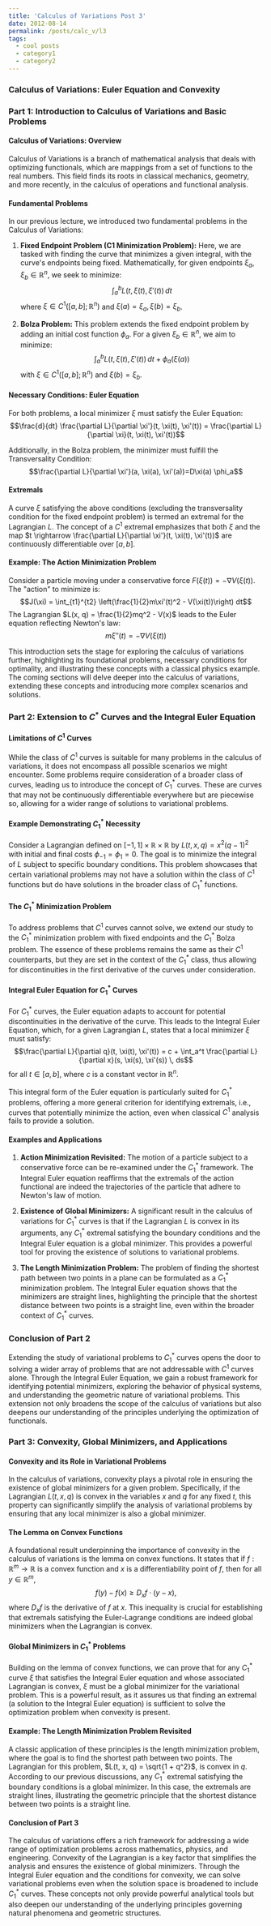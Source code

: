 ```yaml
---
title: 'Calculus of Variations Post 3'
date: 2012-08-14
permalink: /posts/calc_v/l3
tags:
  - cool posts
  - category1
  - category2
---
```



### Calculus of Variations: Euler Equation and Convexity

### Part 1: Introduction to Calculus of Variations and Basic Problems

#### Calculus of Variations: Overview

Calculus of Variations is a branch of mathematical analysis that deals with optimizing functionals, which are mappings from a set of functions to the real numbers. This field finds its roots in classical mechanics, geometry, and more recently, in the calculus of operations and functional analysis.

#### Fundamental Problems

In our previous lecture, we introduced two fundamental problems in the Calculus of Variations:

1. **Fixed Endpoint Problem (C1 Minimization Problem):** Here, we are tasked with finding the curve that minimizes a given integral, with the curve's endpoints being fixed. Mathematically, for given endpoints $\xi_a, \xi_b \in \mathbb{R}^n$, we seek to minimize:
   $$\int_a^b L(t, \xi(t), \xi'(t)) \, dt$$
   where $\xi \in C^1([a, b]; \mathbb{R}^n)$ and $\xi(a) = \xi_a, \xi(b) = \xi_b$.

2. **Bolza Problem:** This problem extends the fixed endpoint problem by adding an initial cost function $\phi_a$. For a given $\xi_b \in \mathbb{R}^n$, we aim to minimize:
   $$\int_a^b L(t, \xi(t), \xi'(t)) \, dt + \phi_a(\xi(a))$$
   with $\xi \in C^1([a, b]; \mathbb{R}^n)$ and $\xi(b) = \xi_b$.

#### Necessary Conditions: Euler Equation

For both problems, a local minimizer $\xi$ must satisfy the Euler Equation:
$$\frac{d}{dt} \frac{\partial L}{\partial \xi'}(t, \xi(t), \xi'(t)) = \frac{\partial L}{\partial \xi}(t, \xi(t), \xi'(t))$$

Additionally, in the Bolza problem, the minimizer must fulfill the Transversality Condition:
$$\frac{\partial L}{\partial \xi'}(a, \xi(a), \xi'(a))=D\xi(a) \phi_a$$

#### Extremals

A curve $\xi$ satisfying the above conditions (excluding the transversality condition for the fixed endpoint problem) is termed an extremal for the Lagrangian $L$. The concept of a $C^1$ extremal emphasizes that both $\xi$ and the map $t \rightarrow \frac{\partial L}{\partial \xi'}(t, \xi(t), \xi'(t))$ are continuously differentiable over $[a, b]$.

#### Example: The Action Minimization Problem

Consider a particle moving under a conservative force $F(\xi(t)) = -\nabla V (\xi(t))$. The "action" to minimize is:
$$J(\xi) = \int_{t1}^{t2} \left(\frac{1}{2}m\xi'(t)^2 - V(\xi(t))\right) dt$$
The Lagrangian $L(x, q) = \frac{1}{2}mq^2 - V(x)$ leads to the Euler equation reflecting Newton's law:
$$m\xi''(t) = -\nabla V (\xi(t))$$

This introduction sets the stage for exploring the calculus of variations further, highlighting its foundational problems, necessary conditions for optimality, and illustrating these concepts with a classical physics example. The coming sections will delve deeper into the calculus of variations, extending these concepts and introducing more complex scenarios and solutions.




### Part 2: Extension to $C^*$ Curves and the Integral Euler Equation

#### Limitations of $C^1$ Curves

While the class of $C^1$ curves is suitable for many problems in the calculus of variations, it does not encompass all possible scenarios we might encounter. Some problems require consideration of a broader class of curves, leading us to introduce the concept of $C^*_1$ curves. These are curves that may not be continuously differentiable everywhere but are piecewise so, allowing for a wider range of solutions to variational problems.

#### Example Demonstrating $C^*_1$ Necessity

Consider a Lagrangian defined on $[−1, 1] \times \mathbb{R} \times \mathbb{R}$ by $L(t, x, q) = x^2(q − 1)^2$ with initial and final costs $\phi_{−1} = \phi_1 = 0$. The goal is to minimize the integral of $L$ subject to specific boundary conditions. This problem showcases that certain variational problems may not have a solution within the class of $C^1$ functions but do have solutions in the broader class of $C^*_1$ functions.

#### The $C^*_1$ Minimization Problem

To address problems that $C^1$ curves cannot solve, we extend our study to the $C^*_1$ minimization problem with fixed endpoints and the $C^*_1$ Bolza problem. The essence of these problems remains the same as their $C^1$ counterparts, but they are set in the context of the $C^*_1$ class, thus allowing for discontinuities in the first derivative of the curves under consideration.

#### Integral Euler Equation for $C^*_1$ Curves

For $C^*_1$ curves, the Euler equation adapts to account for potential discontinuities in the derivative of the curve. This leads to the Integral Euler Equation, which, for a given Lagrangian $L$, states that a local minimizer $\xi$ must satisfy:
$$\frac{\partial L}{\partial q}(t, \xi(t), \xi'(t)) = c + \int_a^t \frac{\partial L}{\partial x}(s, \xi(s), \xi'(s)) \, ds$$
for all $t \in [a, b]$, where $c$ is a constant vector in $\mathbb{R}^n$.

This integral form of the Euler equation is particularly suited for $C^*_1$ problems, offering a more general criterion for identifying extremals, i.e., curves that potentially minimize the action, even when classical $C^1$ analysis fails to provide a solution.

#### Examples and Applications

1. **Action Minimization Revisited:** The motion of a particle subject to a conservative force can be re-examined under the $C^*_1$ framework. The Integral Euler equation reaffirms that the extremals of the action functional are indeed the trajectories of the particle that adhere to Newton's law of motion.

2. **Existence of Global Minimizers:** A significant result in the calculus of variations for $C^*_1$ curves is that if the Lagrangian $L$ is convex in its arguments, any $C^*_1$ extremal satisfying the boundary conditions and the Integral Euler equation is a global minimizer. This provides a powerful tool for proving the existence of solutions to variational problems.

3. **The Length Minimization Problem:** The problem of finding the shortest path between two points in a plane can be formulated as a $C^*_1$ minimization problem. The Integral Euler equation shows that the minimizers are straight lines, highlighting the principle that the shortest distance between two points is a straight line, even within the broader context of $C^*_1$ curves.

### Conclusion of Part 2

Extending the study of variational problems to $C^*_1$ curves opens the door to solving a wider array of problems that are not addressable with $C^1$ curves alone. Through the Integral Euler Equation, we gain a robust framework for identifying potential minimizers, exploring the behavior of physical systems, and understanding the geometric nature of variational problems. This extension not only broadens the scope of the calculus of variations but also deepens our understanding of the principles underlying the optimization of functionals.


### Part 3: Convexity, Global Minimizers, and Applications

#### Convexity and its Role in Variational Problems

In the calculus of variations, convexity plays a pivotal role in ensuring the existence of global minimizers for a given problem. Specifically, if the Lagrangian $L(t, x, q)$ is convex in the variables $x$ and $q$ for any fixed $t$, this property can significantly simplify the analysis of variational problems by ensuring that any local minimizer is also a global minimizer.

#### The Lemma on Convex Functions

A foundational result underpinning the importance of convexity in the calculus of variations is the lemma on convex functions. It states that if $f: \mathbb{R}^m \to \mathbb{R}$ is a convex function and $x$ is a differentiability point of $f$, then for all $y \in \mathbb{R}^m$,
$$f(y) - f(x) \geq D_x f \cdot (y - x),$$
where $D_x f$ is the derivative of $f$ at $x$. This inequality is crucial for establishing that extremals satisfying the Euler-Lagrange conditions are indeed global minimizers when the Lagrangian is convex.

#### Global Minimizers in $C^*_1$ Problems

Building on the lemma of convex functions, we can prove that for any $C^*_1$ curve $\xi$ that satisfies the Integral Euler equation and whose associated Lagrangian is convex, $\xi$ must be a global minimizer for the variational problem. This is a powerful result, as it assures us that finding an extremal (a solution to the Integral Euler equation) is sufficient to solve the optimization problem when convexity is present.

#### Example: The Length Minimization Problem Revisited

A classic application of these principles is the length minimization problem, where the goal is to find the shortest path between two points. The Lagrangian for this problem, $L(t, x, q) = \sqrt{1 + q^2}$, is convex in $q$. According to our previous discussions, any $C^*_1$ extremal satisfying the boundary conditions is a global minimizer. In this case, the extremals are straight lines, illustrating the geometric principle that the shortest distance between two points is a straight line.


#### Conclusion of Part 3

The calculus of variations offers a rich framework for addressing a wide range of optimization problems across mathematics, physics, and engineering. Convexity of the Lagrangian is a key factor that simplifies the analysis and ensures the existence of global minimizers. Through the Integral Euler equation and the conditions for convexity, we can solve variational problems even when the solution space is broadened to include $C^*_1$ curves. These concepts not only provide powerful analytical tools but also deepen our understanding of the underlying principles governing natural phenomena and geometric structures.